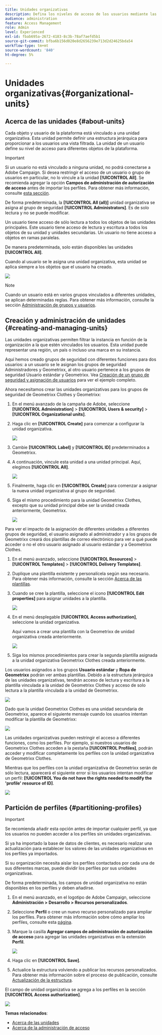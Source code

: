 ```yaml
---
title: Unidades organizativas
description: Defina los niveles de acceso de los usuarios mediante las unidades organizativas
audience: administration
feature: Access Management
role: Admin
level: Experienced
exl-id: fbab695a-2672-4183-8c3b-78af7aefd5b1
source-git-commit: bfba6b156d020e8d2656239e713d2d24625bda54
workflow-type: tm+mt
source-wordcount: '840'
ht-degree: 5%

---
```


# Unidades organizativas{#organizational-units}

## Acerca de las unidades {#about-units}

Cada objeto y usuario de la plataforma está vinculado a una unidad organizativa. Esta unidad permite definir una estructura jerárquica para proporcionar a los usuarios una vista filtrada. La unidad de un usuario define su nivel de acceso para diferentes objetos de la plataforma.

>[!IMPORTANT]
>
>Si un usuario no está vinculado a ninguna unidad, no podrá conectarse a Adobe Campaign. Si desea restringir el acceso de un usuario o grupo de usuarios en particular, no lo vincule a la unidad **[!UICONTROL All]**. Se recomienda agregar la opción **Campos de administración de autorización de acceso** antes de importar los perfiles. Para obtener más información, consulte [esta sección](../../administration/using/organizational-units.md#partitioning-profiles).
>
>De forma predeterminada, la **[!UICONTROL All (all)]** unidad organizativa se asigna al grupo de seguridad **[!UICONTROL Administrators]**. Es de solo lectura y no se puede modificar.

Un usuario tiene acceso de sólo lectura a todos los objetos de las unidades principales. Este usuario tiene acceso de lectura y escritura a todos los objetos de su unidad y unidades secundarias. Un usuario no tiene acceso a objetos en ramas paralelas.

De manera predeterminada, solo están disponibles las unidades **[!UICONTROL All]**.

Cuando al usuario se le asigna una unidad organizativa, esta unidad se aplica siempre a los objetos que el usuario ha creado.

![](assets/user_management_2.png)

>[!NOTE]
>
>Cuando un usuario está en varios grupos vinculados a diferentes unidades, se aplican determinadas reglas. Para obtener más información, consulte la sección [Administración de grupos y usuarios](../../administration/using/managing-groups-and-users.md).

## Creación y administración de unidades {#creating-and-managing-units}

Las unidades organizativas permiten filtrar la instancia en función de la organización a la que estén vinculados los usuarios. Esta unidad puede representar una región, un país o incluso una marca en su instancia.

Aquí hemos creado grupos de seguridad con diferentes funciones para dos usuarios: a un usuario se le asignan los grupos de seguridad Administradores y Geometrixx, al otro usuario pertenece a los grupos de seguridad Usuario estándar y Geometrixx. Vea [Creación de un grupo de seguridad y asignación de usuarios](../../administration/using/managing-groups-and-users.md#creating-a-security-group-and-assigning-users) para ver el ejemplo completo.

Ahora necesitamos crear las unidades organizativas para los grupos de seguridad de Geometrixx Clothes y Geometrixx:

1. En el menú avanzado de la campaña de Adobe, seleccione **[!UICONTROL Administration]** > **[!UICONTROL Users & security]** > **[!UICONTROL Organizational units]**.
1. Haga clic en **[!UICONTROL Create]** para comenzar a configurar la unidad organizativa.

   ![](assets/manage_units_1.png)

1. Cambie **[!UICONTROL Label]** y **[!UICONTROL ID]** predeterminados a Geometrixx.
1. A continuación, vincule esta unidad a una unidad principal. Aquí, elegimos **[!UICONTROL All]**.

   ![](assets/manage_units_2.png)

1. Finalmente, haga clic en **[!UICONTROL Create]** para comenzar a asignar la nueva unidad organizativa al grupo de seguridad.
1. Siga el mismo procedimiento para la unidad Geometrixx Clothes, excepto que su unidad principal debe ser la unidad creada anteriormente, Geometrixx.

   ![](assets/manage_units_3.png)

Para ver el impacto de la asignación de diferentes unidades a diferentes grupos de seguridad, el usuario asignado al administrador y a los grupos de Geometrixx creará dos plantillas de correo electrónico para ver a qué puede acceder o no el otro usuario asignado al usuario estándar y a Geometrixx Clothes.

1. En el menú avanzado, seleccione **[!UICONTROL Resources]** > **[!UICONTROL Templates]** > **[!UICONTROL Delivery Templates]**.
1. Duplique una plantilla existente y personalícela según sea necesario. Para obtener más información, consulte la sección [Acerca de las plantillas](../../start/using/marketing-activity-templates.md).
1. Cuando se cree la plantilla, seleccione el icono **[!UICONTROL Edit properties]** para asignar unidades a la plantilla.

   ![](assets/manage_units_6.png)

1. En el menú desplegable **[!UICONTROL Access authorization]**, seleccione la unidad organizativa.

   Aquí vamos a crear una plantilla con la Geometrixx de unidad organizativa creada anteriormente.

   ![](assets/manage_units_5.png)

1. Siga los mismos procedimientos para crear la segunda plantilla asignada a la unidad organizativa Geometrixx Clothes creada anteriormente.

Los usuarios asignados a los grupos **Usuario estándar** y **Ropa de Geometrixx** podrán ver ambas plantillas. Debido a la estructura jerárquica de las unidades organizativas, tendrán acceso de lectura y escritura a la plantilla vinculada a la unidad de Geometrixx Clothes y acceso de solo lectura a la plantilla vinculada a la unidad de Geometrixx.

![](assets/manage_units_7.png)

Dado que la unidad Geometrixx Clothes es una unidad secundaria de Geometrixx, aparece el siguiente mensaje cuando los usuarios intentan modificar la plantilla de Geometrixx:

![](assets/manage_units_8.png)

Las unidades organizativas pueden restringir el acceso a diferentes funciones, como los perfiles. Por ejemplo, si nuestros usuarios de Geometrixx Clothes acceden a la pestaña **[!UICONTROL Profiles]**, podrán acceder y modificar completamente los perfiles con la unidad organizativa de Geometrixx Clothes.

Mientras que los perfiles con la unidad organizativa de Geometrixx serán de sólo lectura, aparecerá el siguiente error si los usuarios intentan modificar un perfil: **[!UICONTROL You do not have the rights needed to modify the 'profile' resource of ID]**.

![](assets/manage_units_10.png)

## Partición de perfiles {#partitioning-profiles}

>[!IMPORTANT]
>
>Se recomienda añadir esta opción antes de importar cualquier perfil, ya que los usuarios no pueden acceder a los perfiles sin unidades organizativas.
>
>Si ya ha importado la base de datos de clientes, es necesario realizar una actualización para establecer los valores de las unidades organizativas en los perfiles ya importados.

Si su organización necesita aislar los perfiles contactados por cada una de sus diferentes marcas, puede dividir los perfiles por sus unidades organizativas.

De forma predeterminada, los campos de unidad organizativa no están disponibles en los perfiles y deben añadirse.

1. En el menú avanzado, en el logotipo de Adobe Campaign, seleccione **Administración > Desarrollo > Recursos personalizados**.
1. Seleccione **Perfil** o cree un nuevo recurso personalizado para ampliar los perfiles. Para obtener más información sobre cómo ampliar los perfiles, consulte esta [página](../../developing/using/extending-the-profile-resource-with-a-new-field.md#step-1--extend-the-profile-resource).
1. Marque la casilla **Agregar campos de administración de autorización de acceso** para agregar las unidades organizativas en la extensión **Perfil**.

   ![](assets/user_management_9.png)

1. Haga clic en **[!UICONTROL Save]**.
1. Actualice la estructura volviendo a publicar los recursos personalizados. Para obtener más información sobre el proceso de publicación, consulte [Actualización de la estructura](../../developing/using/updating-the-database-structure.md).

El campo de unidad organizativa se agrega a los perfiles en la sección **[!UICONTROL Access authorization]**.

![](assets/user_management_10.png)

**Temas relacionados**:

* [Acerca de las unidades](../../administration/using/organizational-units.md#about-units)
* [Acerca de la administración de acceso](../../administration/using/about-access-management.md)
